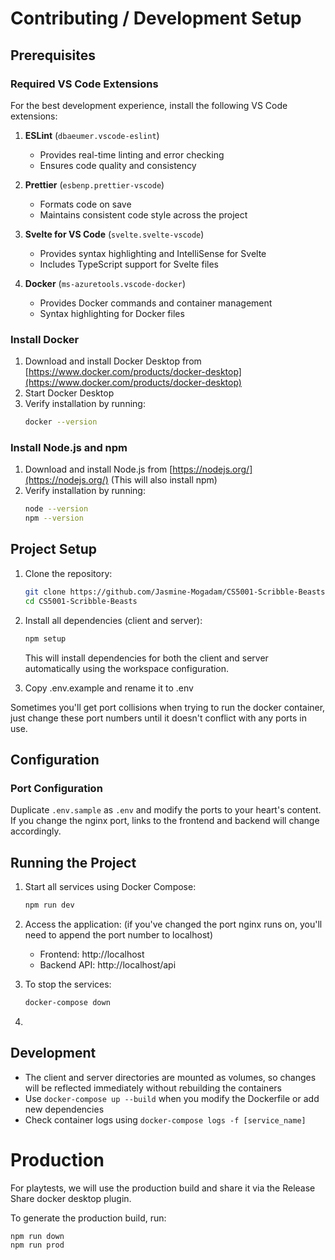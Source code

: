 # Contributing / Development Setup

## Prerequisites

### Required VS Code Extensions

For the best development experience, install the following VS Code extensions:

1. **ESLint** (`dbaeumer.vscode-eslint`)

   - Provides real-time linting and error checking
   - Ensures code quality and consistency

2. **Prettier** (`esbenp.prettier-vscode`)

   - Formats code on save
   - Maintains consistent code style across the project

3. **Svelte for VS Code** (`svelte.svelte-vscode`)

   - Provides syntax highlighting and IntelliSense for Svelte
   - Includes TypeScript support for Svelte files

4. **Docker** (`ms-azuretools.vscode-docker`)
   - Provides Docker commands and container management
   - Syntax highlighting for Docker files

### Install Docker

1. Download and install Docker Desktop from [https://www.docker.com/products/docker-desktop](https://www.docker.com/products/docker-desktop)
2. Start Docker Desktop
3. Verify installation by running:
   ```bash
   docker --version
   ```

### Install Node.js and npm

1. Download and install Node.js from [https://nodejs.org/](https://nodejs.org/) (This will also install npm)
2. Verify installation by running:
   ```bash
   node --version
   npm --version
   ```

## Project Setup

1. Clone the repository:

   ```bash
   git clone https://github.com/Jasmine-Mogadam/CS5001-Scribble-Beasts.git
   cd CS5001-Scribble-Beasts
   ```

2. Install all dependencies (client and server):

   ```bash
   npm setup
   ```

   This will install dependencies for both the client and server automatically using the workspace configuration.

3. Copy .env.example and rename it to .env

Sometimes you'll get port collisions when trying to run the docker container, just change these port numbers until it doesn't conflict with any ports in use.

## Configuration

### Port Configuration

Duplicate `.env.sample` as `.env` and modify the ports to your heart's content. If you change the nginx port, links to the frontend and backend will change accordingly.

## Running the Project

1. Start all services using Docker Compose:

   ```bash
   npm run dev
   ```

2. Access the application:
   (if you've changed the port nginx runs on, you'll need to append the port number to localhost)

   - Frontend: http://localhost
   - Backend API: http://localhost/api

3. To stop the services:

   ```bash
   docker-compose down
   ```

4.

## Development

- The client and server directories are mounted as volumes, so changes will be reflected immediately without rebuilding the containers
- Use `docker-compose up --build` when you modify the Dockerfile or add new dependencies
- Check container logs using `docker-compose logs -f [service_name]`

# Production

For playtests, we will use the production build and share it via the Release Share docker desktop plugin.

To generate the production build, run:

```bash
npm run down
npm run prod
```

